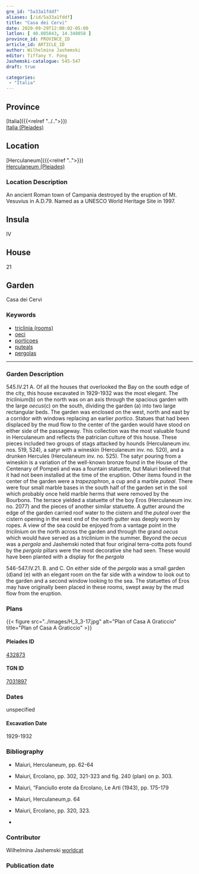 ```yaml
---
gre_id: "5a33a1fddf"
aliases: [/id/5a33a1fddf]
title: "Casa dei Cervi"
date: 2020-09-29T12:00:02-05:00
latlon: [ 40.805843, 14.348058 ]
province_id: PROVINCE_ID
article_id: ARTICLE_ID
author: Wilhelmina Jashemski
editor: Tiffany Y. Fong
Jashemski-catalogue: 545-547
draft: true

categories:
 - "Italia"
---
```


## Province

[Italia]({{<relref "../..">}}) \
[Italia (Pleiades)](https://pleiades.stoa.org/places/1052)


## Location

 [Herculaneum]({{<relref "..">}}) \
 [Herculaneum (Pleiades)](https://pleiades.stoa.org/places/432873)


### Location Description
An ancient Roman town of Campania destroyed by the eruption of Mt. Vesuvius in A.D.79. Named as a UNESCO World Heritage Site in 1997.

## Insula
IV

## House
21

## Garden
Casa dei Cervi


### Keywords
- [triclinia (rooms)](http://vocab.getty.edu/page/aat/300004359)
- [oeci](http://vocab.getty.edu/page/aat/300080791)
- [porticoes](http://vocab.getty.edu/page/aat/300004145)
- [puteals](http://vocab.getty.edu/page/aat/300443458)
- [pergolas](http://vocab.getty.edu/page/aat/300006783)
---

### Garden Description
545.IV.21
A. Of all the houses that overlooked the Bay on the south edge of the city, this house excavated in 1929-1932 was the most elegant. The *triclinium*(b) on the north was on an axis through the spacious garden with the large *oecus*(c) on the south, dividing the garden (a) into two large rectangular beds. The garden was enclosed on the west, north and east by a corridor with windows replacing an earlier *portico*. Statues that had been displaced by the mud flow to the center of the garden would have stood on either side of the passageway. This collection was the most valuable found in Herculaneum and reflects the patrician culture of this house. These pieces included two groups of stags attacked by hounds (Herculaneum inv. nos. 519, 524), a satyr with a wineskin (Herculaneum inv. no. 520), and a drunken Hercules (Herculaneum inv. no. 525). The satyr pouring from a wineskin is a variation of the well-known bronze found in the House of the Centenary of Pompeii and was a fountain statuette, but Maiuri believed that it had not been installed at the time of the eruption. Other items found in the center of the garden were a *trapezophron*, a cup and a marble *puteal*. There were four small marble bases in the south half of the garden set in the soil which probably once held marble herms that were removed by the Bourbons. The terrace yielded a statuette of the boy Eros (Herculaneum inv. no. 2077) and the pieces of another similar statuette. A gutter around the edge of the garden carried roof water to the cistern and the *puteal* over the cistern opening in the west end of the north gutter was deeply worn by ropes. A view of the sea could be enjoyed from a vantage point in the *triclinium* on the north across the garden and through the grand *oecus* which would have served as a *triclinium* in the summer. Beyond the *oecus* was a *pergola* and Jashemski noted that four original terra-cotta pots found by the *pergola* pillars were the most decorative she had seen. These would have been planted with a display for the *pergola*

546-547.IV.21.
B. and C. On either side of the *pergola* was a small garden (d)and (e) with an elegant room on the far side with a window to look out to the garden and a second window looking to the sea. The statuettes of Eros may have originally been placed in these rooms, swept away by the mud flow from the eruption.

### Plans
{{< figure src="../images/H_3_3-17.jpg" alt="Plan of Casa A Graticcio" title="Plan of Casa A Graticcio" >}}




#### Pleiades ID
[432873](https://pleiades.stoa.org/places/432873)

#### TGN ID
[7031897](http://vocab.getty.edu/page/tgn/7031897)


### Dates

unspecified

#### Excavation Date

1929-1932

### Bibliography

- Maiuri, Herculaneum, pp. 62-64
- Maiuri, Ercolano, pp. 302, 321-323 and fig. 240 (plan) on p. 303.
- Maiuri, “Fanciullo erote da Ercolano, Le Arti (1943), pp. 175-179
- Maiuri, Herculaneum,p. 64
- Maiuri, Ercolano, pp. 320, 323.

-
<!--#### Periodo ID-->

<!-- [PERIODO_ID](https://pleiades.stoa.org/places/PLEIADES_ID) -->

### Contributor

Wilhelmina Jashemski [worldcat](http://worldcat.org/identities/lccn-n80037970/)

### Publication date



<!--### Related articles-->

<!-- Links to other related articles. Leave blank for now -->
